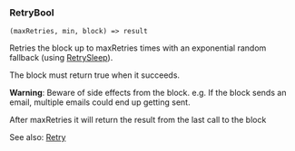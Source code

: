 ### RetryBool

``` suneido
(maxRetries, min, block) => result
```

Retries the block up to maxRetries times with an exponential random fallback (using [RetrySleep](<RetrySleep.md>)).

The block must return true when it succeeds.

**Warning**: Beware of side effects from the block. e.g. If the block sends an email, multiple emails could end up getting sent.

After maxRetries it will return the result from the last call to the block

See also:
[Retry](<../../Database/Reference/Retry.md>)